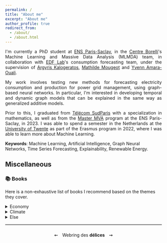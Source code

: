 ```yaml
---
permalink: /
title: "About me"
excerpt: "About me"
author_profile: true
redirect_from: 
  - /about/
  - /about.html
---
```


<div style="text-align: justify"> 
  I'm currently a PhD student at <a href="https://ens-paris-saclay.fr/">ENS Paris-Saclay</a>, in the <a href="https://centreborelli.ens-paris-saclay.fr/fr">Centre Borelli</a>'s Machine Learning and Massive Data Analysis (MLMDA) team, in collaboration with <a href="https://www.edf.fr/groupe-edf/inventer-l-avenir-de-l-energie/r-d-un-savoir-faire-mondial">EDF Lab</a>'s consumption forecasting team, under the supervision of <a href="https://scholar.google.com/citations?hl=en&user=oEcLSFEAAAAJ">Argyris Kalogeratos</a>, <a href="https://scholar.google.com/citations?hl=en&user=j2cJzNAAAAAJ">Mathilde Mougeot</a> and <a href="https://scholar.google.com/citations?user=7UtFnUcAAAAJ&hl=en">Yvenn Amara-Ouali</a>.

  My work involves testing new methods for forecasting electricity consumption and production for power grid management, using graph-based neural networks. In particular, I'm interested in developing temporal and dynamic graph models that can be explained in the same way as generalized additive models.

  Prior to this, I graduated from <a href="https://www.telecom-sudparis.eu/">Télécom SudParis</a> with a specialization in mathematics, as well as from the <a href="https://www.master-mva.com/">Master MVA</a> program at the ENS Paris-Saclay, in 2023. I was able to spend a semester in the Netherlands at the <a href="https://www.utwente.nl/en/">University of Twente</a> as part of the Erasmus program in 2022, where I was able to learn more about Machine Learning.
</div>

**Keywords**: Machine Learning, Artificial Intelligence, Graph Neural Networks, Time Series Forecasting, Explainability, Renewable Energy.

## Miscellaneous

### :books: Books

Here is a non-exhaustive list of books I recommend based on the themes they cover. 

  <details>
    <summary>Economy</summary>
    <ul>
      <li>Donella Meadows, Dennis Meadows, Jørgen Randers, and William Behrens III. <b>The Limits to Growth: a Report for the Club of Rome's Project on the Predicament of Mankind</b>. New York: Universe Books, 1972.</li>
      <li>The Shift Project. <b>Climat, crises: Le plan de transformation de l'économie française</b>. Odile Jacob, 2022.</li>
      <li>Timothée Parrique. <b>Ralentir ou périr: L'économie de la décroissance</b>. Seuil, 2023.</li>
    </ul>
  </details> 
  
  <details>
    <summary>Climate</summary>
    <ul>
      <li>Inès Léraud, Pierre van Hove. <b>Algues vertes, l'histoire interdite</b>. Delcourt, 2019.</li>
      <li>Jean-Marc Jancovici, Christophe Blain. <b>Le Monde sans fin</b>. Dargaud, 2021.</li>
      <li>Anne Bres, Claire Marc, Bonpote. <b>Tout comprendre (ou presque) sur le climat</b>. CNRS Éditions, 2022.</li>
    </ul>
  </details>
  
  <details>
    <summary>Else</summary>
    <ul>
      <li>Jack London. <b>Martin Eden</b>. 1909.</li>
      <li>Milan Kundera. <b>L'insoutenable Légèreté de l'être</b>. Gallimard, 1984.</li>
      <li>René Barjavel, Christian de Metter. <b>La nuit des temps</b>. Phileas, 2021.</li>
    </ul>
  </details>
  
<hr style="border: none; border-top: 2px solid #ccc;"><footer style="text-align: center; padding: 10px 0; width: 100%; position: relative; bottom: 0; left: 0;">
  <a href="https://henri-saudubray.fr/" style="color: #000; text-decoration: none; margin: 0 10px;">    ⇜
  </a>
  Webring des <b>délices</b>
    <a href="https://valeran-maytie.fr/" style="color: #000; text-decoration: none; margin: 0 10px;">
    ⇝
  </a>
</footer>

